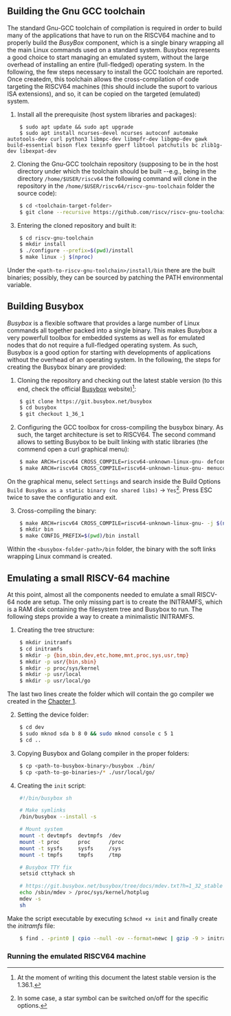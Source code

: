 ## Building the Gnu GCC toolchain
The standard Gnu-GCC toolchain of compilation is required in order to build many of the applications that have to run on the RISCV64 machine and to properly build the *BusyBox* component, which is a single binary wrapping all the main Linux commands used on a standard system. Busybox represents a good choice to start managing an emulated system, without the large overhead of installing an entire (full-fledged) operating system. In the following, the few steps necessary to install the GCC toolchain are reported. Once createdm, this toolchain allows the cross-compilation of code targeting the RISCV64 machines (this should include the suport to various ISA extensions), and so, it can be copied on the targeted (emulated) system.
1. Install all the prerequisite (host system libraries and packages):
```
    $ sudo apt update && sudo apt upgrade 
    $ sudo apt install ncurses-devel ncurses autoconf automake autotools-dev curl python3 libmpc-dev libmpfr-dev libgmp-dev gawk build-essential bison flex texinfo gperf libtool patchutils bc zlib1g-dev libexpat-dev
``` 
2. Cloning the Gnu-GCC toolchain repository (supposing to be in the host directory under which the toolchain should be built --e.g., being in the directory `/home/$USER/riscv64` the following command will clone in the repository in the `/home/$USER/riscv64/riscv-gnu-toolchain` folder the source code):
```bash
    $ cd <toolchain-target-folder>
    $ git clone --recursive https://github.com/riscv/riscv-gnu-toolchain
```
3. Entering the cloned repository and built it:
```bash
    $ cd riscv-gnu-toolchain
    $ mkdir install
    $ ./configure --prefix=$(pwd)/install
    $ make linux -j $(nproc)
```
Under the `<path-to-riscv-gnu-toolchain>/install/bin` there are the built binaries; possibly, they can be sourced by patching the PATH environmental variable.

## Building Busybox
*Busybox* is a flexible software that provides a large number of Linux commands all together packed into a single binary. This makes Busybox a very powerfull toolbox for embedded systems as well as for emulated nodes that do not require a full-fledged operating system. As such, Busybox is a good option for starting with developments of applications without the overhead of an operating system. In the following, the steps for creating the Busybox binary are provided:
1. Cloning the repository and checking out the latest stable version (to this end, check the official [Busybox](https://busybox.net) website)[^1]:
```bash
    $ git clone https://git.busybox.net/busybox
    $ cd busybox
    $ git checkout 1_36_1
```

2. Configuring the GCC toolbox for cross-compiling the busybox binary. As such, the target architecture is set to RISCV64. The second command allows to setting Busybox to be built linking with static libraries (the commend open a curl graphical menu):
```bash
    $ make ARCH=riscv64 CROSS_COMPILE=riscv64-unknown-linux-gnu- defconfig
    $ make ARCH=riscv64 CROSS_COMPILE=riscv64-unknown-linux-gnu- menuconfig
```
On the graphical menu, select `Settings` and search inside the Build Options `Build BusyBox as a static binary (no shared libs)` &rarr; `Yes`[^2]. Press ESC twice to save the configuratio and exit.

3. Cross-compiling the binary:
```bash
    $ make ARCH=riscv64 CROSS_COMPILE=riscv64-unknown-linux-gnu- -j $(nproc)
    $ mkdir bin 
    $ make CONFIG_PREFIX=$(pwd)/bin install
```
Within the `<busybox-folder-path>/bin` folder, the binary with the soft links wrapping Linux command is created.  

[^1]: At the moment of writing this document the latest stable version is the 1.36.1.
[^2]: In some case, a star symbol can be switched on/off for the specific options.

## Emulating a small RISCV-64 machine 
At this point, almost all the components needed to emulate a small RISCV-64 node are setup. The only missing part is to create the INITRAMFS, which is a RAM disk containing the filesystem tree and Busybox to run. The following steps provide a way to create a minimalistic INITRAMFS.
1. Creating the tree structure:
```bash 
    $ mkdir initramfs
    $ cd initramfs
    $ mkdir -p {bin,sbin,dev,etc,home,mnt,proc,sys,usr,tmp}
    $ mkdir -p usr/{bin,sbin}
    $ mkdir -p proc/sys/kernel
    $ mkdir -p usr/local
    $ mkdir -p usr/local/go
```
The last two lines create the folder which will contain the go compiler we created in the [Chapter 1](https://github.com/francesco-ismb/LINKS-RISC-V-Cloud-Computing-Ecosystem/blob/main/C01.md).

2. Setting the device folder:
```bash
    $ cd dev
    $ sudo mknod sda b 8 0 && sudo mknod console c 5 1
    $ cd ..
```

3. Copying Busybox and Golang compiler in the proper folders:
```bash
    $ cp <path-to-busybox-binary>/busybox ./bin/ 
    $ cp <path-to-go-binaries>/* ./usr/local/go/
```

4. Creating the `init` script:
```bash
    #!/bin/busybox sh

    # Make symlinks
    /bin/busybox --install -s

    # Mount system
    mount -t devtmpfs  devtmpfs  /dev
    mount -t proc      proc      /proc
    mount -t sysfs     sysfs     /sys
    mount -t tmpfs     tmpfs     /tmp

    # Busybox TTY fix
    setsid cttyhack sh

    # https://git.busybox.net/busybox/tree/docs/mdev.txt?h=1_32_stable
    echo /sbin/mdev > /proc/sys/kernel/hotplug
    mdev -s
    sh
```
Make the script executable by executing `$chmod +x init` and finally create the *initramfs* file:
```bash
    $ find . -print0 | cpio --null -ov --format=newc | gzip -9 > initramfs.cpio.gz
```

### Running the emulated RISCV64 machine